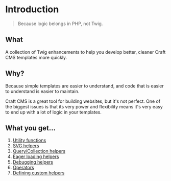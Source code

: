 # Introduction

> Because logic belongs in PHP, not Twig.

## What

A collection of Twig enhancements to help you develop better, cleaner Craft CMS templates more quickly.

## Why?

Because simple templates are easier to understand, and code that is easier to understand is easier to maintain.

Craft CMS is a great tool for building websites, but it's not perfect. One of the biggest issues is that its very 
power and flexibility means it's very easy to end up with a lot of logic in your templates.

## What you get...

1. [Utility functions](./01-utility-fns)
2. [SVG helpers](./02-svg-helpers)
3. [Query/Collection helpers](./03-query-helpers)
4. [Eager loading helpers](./04-eager-loading-helpers)
5. [Debugging helpers](./05-debugging-helpers)
6. [Operators](./06-operators)
6. [Defining custom helpers](./07-custom)

